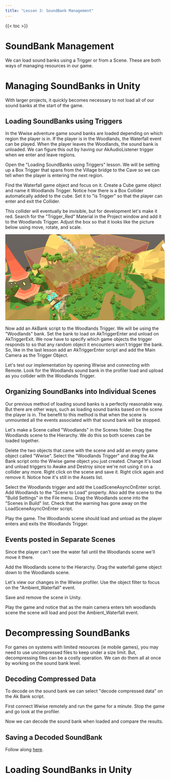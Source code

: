 ```yaml
---
title: "Lesson 3: SoundBank Management"
---
```


{{< toc >}}

# SoundBank Management

We can load sound banks using a Trigger or from a Scene. These are both ways of managing resources in our game.

# Managing SoundBanks in Unity

With larger projects, it quickly becomes necessary to not load all of our sound banks at the start of the game.

## Loading SoundBanks using Triggers

In the Wwise adventure game sound banks are loaded depending on which region the player is in. If the player is in the Woodlands, the Waterfall event can be played. When the player leaves the Woodlands, the sound bank is unloaded. We can figure this out by having our AkAudioListener trigger when we enter and leave regions.

Open the "Loading SoundBanks using Triggers" lesson. We will be setting up a Box Trigger that spans from the Village bridge to the Cave so we can tell when the player is entering the next region.

Find the Waterfall game object and focus on it. Create a Cube game object and name it Woodlands Trigger. Notice how there is a Box Collider automatically added to the cube. Set it to "is Trigger" so that the player can enter and exit the Collider.

This collider will eventually be invisible, but for development let's make it red. Search for the "Trigger_Red" Material in the Project window and add it to the Woodlands Trigger. Adjust the box so that it looks like the picture below using move, rotate, and scale.

![](trigger-area.png)

Now add an AkBank script to the Woodlands Trigger. We will be using the "Woodlands" bank. Set the bank to load on AkTriggerEnter and unload on AkTriggerExit. We now have to specify which game objects the trigger responds to so that any random object it encounters won't trigger the bank. So, like in the last lesson add an AkTriggerEnter script and add the Main Camera as the Trigger Object.

Let's test our implementation by opening Wwise and connecting with Remote. Look for the Woodlands sound bank in the profiler load and upload as you collider with the Woodlands Trigger.

## Organizing SoundBanks into Individual Scenes

Our previous method of loading sound banks is a perfectly reasonable way. But there are other ways, such as loading sound banks based on the scene the player is in. The benefit to this method is that when the scene is unmounted all the events associated with that sound bank will be stopped.

Let's make a Scene called "Woodlands" in the Scenes folder. Drag the Woodlands scene to the Hierarchy. We do this so both scenes can be loaded together.

Delete the two objects that came with the scene and add an empty game object called "Wwise". Select the "Woodlands Trigger" and drag the Ak Bank script onto the Wwise game object you just created. Change It's load and unload triggers to Awake and Destroy since we're not using it on a collider any more. Right click on the scene and save it. Right click again and remove it. Notice how it's still in the Assets list.

Select the Woodlands trigger and add the LoadSceneAsyncOnEnter script. Add Woodlands to the "Scene to Load" property. Also add the scene to the "Build Settings" in the File menu. Drag the Woodlands scene into the "Scenes in Build" list. Check that the warning has gone away on the LoadSceneAsyncOnEnter script.

Play the game. The Woodlands scene should load and unload as the player enters and exits the Woodlands Trigger.

## Events posted in Separate Scenes

Since the player can't see the water fall until the Woodlands scene we'll move it there.

Add the Woodlands scene to the Hierarchy. Drag the waterfall game object down to the Woodlands scene.

Let's view our changes in the Wwise profiler. Use the object filter to focus on the "Ambient_Waterfall" event.

Save and remove the scene in Unity.

Play the game and notice that as the main camera enters teh woodlands scene the scene will load and post the Ambient_Waterfall event.

# Decompressing SoundBanks

For games on systems with limited resources (ie mobile games), you may need to use uncompressed files to keep under a size limit. But, decompressing files can be a costly operation. We can do them all at once by working on the sound bank level.

## Decoding Compressed Data

To decode on the sound bank we can select "decode compressed data" on the Ak Bank script.

First connect Wwise remotely and run the game for a minute. Stop the game and go look at the profiler.

Now we can decode the sound bank when loaded and compare the results.

## Saving a Decoded SoundBank

Follow along [here](https://www.audiokinetic.com/courses/wwise301/?source=wwise301&id=Decoding_Compressed_Data#read).

# Loading SoundBanks in Unity
